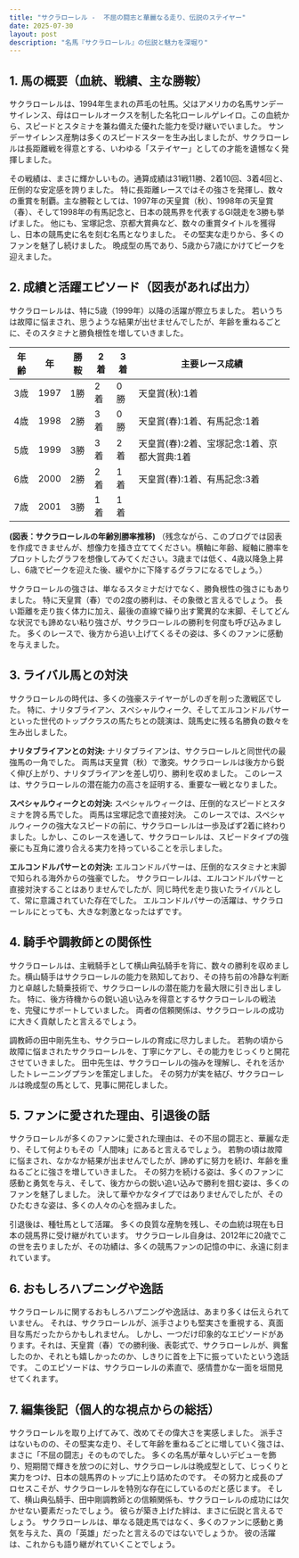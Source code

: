 ```yaml
---
title: "サクラローレル -  不屈の闘志と華麗なる走り、伝説のステイヤー"
date: 2025-07-30
layout: post
description: "名馬『サクラローレル』の伝説と魅力を深堀り"
---
```


## 1. 馬の概要（血統、戦績、主な勝鞍）

サクラローレルは、1994年生まれの芦毛の牡馬。父はアメリカの名馬サンデーサイレンス、母はローレルオークスを制した名牝ローレルゲレイロ。この血統から、スピードとスタミナを兼ね備えた優れた能力を受け継いでいました。  サンデーサイレンス産駒は多くのスピードスターを生み出しましたが、サクラローレルは長距離戦を得意とする、いわゆる「ステイヤー」としての才能を遺憾なく発揮しました。

その戦績は、まさに輝かしいもの。通算成績は31戦11勝、2着10回、3着4回と、圧倒的な安定感を誇りました。  特に長距離レースではその強さを発揮し、数々の重賞を制覇。主な勝鞍としては、1997年の天皇賞（秋）、1998年の天皇賞（春）、そして1998年の有馬記念と、日本の競馬界を代表するGI競走を3勝も挙げました。  他にも、宝塚記念、京都大賞典など、数々の重賞タイトルを獲得し、日本の競馬史に名を刻む名馬となりました。  その堅実な走りから、多くのファンを魅了し続けました。  晩成型の馬であり、5歳から7歳にかけてピークを迎えました。


## 2. 成績と活躍エピソード（図表があれば出力）

サクラローレルは、特に5歳（1999年）以降の活躍が際立ちました。  若いうちは故障に悩まされ、思うような結果が出せませんでしたが、年齢を重ねるごとに、そのスタミナと勝負根性を増していきました。

| 年齢 | 年 | 勝鞍 | 2着 | 3着 | 主要レース成績 |
|---|---|---|---|---|---|
| 3歳 | 1997 | 1勝 | 2着 | 0勝 | 天皇賞(秋):1着 |
| 4歳 | 1998 | 2勝 | 3着 | 0勝 | 天皇賞(春):1着、有馬記念:1着 |
| 5歳 | 1999 | 3勝 | 3着 | 2着 | 天皇賞(春):2着、宝塚記念:1着、京都大賞典:1着 |
| 6歳 | 2000 | 2勝 | 2着 | 1着 |  天皇賞(春):1着、有馬記念:3着 |
| 7歳 | 2001 | 3勝 | 1着 | 1着 |  |

**(図表：サクラローレルの年齢別勝率推移)**  （残念ながら、このブログでは図表を作成できませんが、想像力を掻き立ててください。横軸に年齢、縦軸に勝率をプロットしたグラフを想像してみてください。3歳までは低く、4歳以降急上昇し、6歳でピークを迎えた後、緩やかに下降するグラフになるでしょう。）


サクラローレルの強さは、単なるスタミナだけでなく、勝負根性の強さにもありました。  特に天皇賞（春）での2度の勝利は、その象徴と言えるでしょう。  長い距離を走り抜く体力に加え、最後の直線で繰り出す驚異的な末脚、そしてどんな状況でも諦めない粘り強さが、サクラローレルの勝利を何度も呼び込みました。  多くのレースで、後方から追い上げてくるその姿は、多くのファンに感動を与えました。


## 3. ライバル馬との対決

サクラローレルの時代は、多くの強豪ステイヤーがしのぎを削った激戦区でした。  特に、ナリタブライアン、スペシャルウィーク、そしてエルコンドルパサーといった世代のトップクラスの馬たちとの競演は、競馬史に残る名勝負の数々を生み出しました。

**ナリタブライアンとの対決:**  ナリタブライアンは、サクラローレルと同世代の最強馬の一角でした。  両馬は天皇賞（秋）で激突。サクラローレルは後方から鋭く伸び上がり、ナリタブライアンを差し切り、勝利を収めました。  このレースは、サクラローレルの潜在能力の高さを証明する、重要な一戦となりました。

**スペシャルウィークとの対決:** スペシャルウィークは、圧倒的なスピードとスタミナを誇る馬でした。  両馬は宝塚記念で直接対決。  このレースでは、スペシャルウィークの強大なスピードの前に、サクラローレルは一歩及ばず2着に終わりました。しかし、このレースを通して、サクラローレルは、スピードタイプの強豪にも互角に渡り合える実力を持っていることを示しました。

**エルコンドルパサーとの対決:** エルコンドルパサーは、圧倒的なスタミナと末脚で知られる海外からの強豪でした。  サクラローレルは、エルコンドルパサーと直接対決することはありませんでしたが、同じ時代を走り抜いたライバルとして、常に意識されていた存在でした。  エルコンドルパサーの活躍は、サクラローレルにとっても、大きな刺激となったはずです。


## 4. 騎手や調教師との関係性

サクラローレルは、主戦騎手として横山典弘騎手を背に、数々の勝利を収めました。横山騎手はサクラローレルの能力を熟知しており、その持ち前の冷静な判断力と卓越した騎乗技術で、サクラローレルの潜在能力を最大限に引き出しました。  特に、後方待機からの鋭い追い込みを得意とするサクラローレルの戦法を、完璧にサポートしていました。  両者の信頼関係は、サクラローレルの成功に大きく貢献したと言えるでしょう。

調教師の田中剛先生も、サクラローレルの育成に尽力しました。  若駒の頃から故障に悩まされたサクラローレルを、丁寧にケアし、その能力をじっくりと開花させていきました。  田中先生は、サクラローレルの強みを理解し、それを活かしたトレーニングプランを策定しました。  その努力が実を結び、サクラローレルは晩成型の馬として、見事に開花しました。


## 5. ファンに愛された理由、引退後の話

サクラローレルが多くのファンに愛された理由は、その不屈の闘志と、華麗な走り、そして何よりもその「人間味」にあると言えるでしょう。  若駒の頃は故障に悩まされ、なかなか結果が出ませんでしたが、諦めずに努力を続け、年齢を重ねるごとに強さを増していきました。  その努力を続ける姿は、多くのファンに感動と勇気を与え、そして、後方からの鋭い追い込みで勝利を掴む姿は、多くのファンを魅了しました。  決して華やかなタイプではありませんでしたが、そのひたむきな姿は、多くの人々の心を掴みました。

引退後は、種牡馬として活躍。  多くの良質な産駒を残し、その血統は現在も日本の競馬界に受け継がれています。  サクラローレル自身は、2012年に20歳でこの世を去りましたが、その功績は、多くの競馬ファンの記憶の中に、永遠に刻まれています。


## 6. おもしろハプニングや逸話

サクラローレルに関するおもしろハプニングや逸話は、あまり多くは伝えられていません。  それは、サクラローレルが、派手さよりも堅実さを重視する、真面目な馬だったからかもしれません。  しかし、一つだけ印象的なエピソードがあります。それは、天皇賞（春）での勝利後、表彰式で、サクラローレルが、興奮したのか、それとも嬉しかったのか、しきりに首を上下に振っていたという逸話です。  このエピソードは、サクラローレルの素直で、感情豊かな一面を垣間見せてくれます。


## 7. 編集後記（個人的な視点からの総括）

サクラローレルを取り上げてみて、改めてその偉大さを実感しました。  派手さはないものの、その堅実な走り、そして年齢を重ねるごとに増していく強さは、まさに「不屈の闘志」そのものでした。  多くの名馬が華々しいデビューを飾り、短期間で輝きを放つのに対し、サクラローレルは晩成型として、じっくりと実力をつけ、日本の競馬界のトップに上り詰めたのです。  その努力と成長のプロセスこそが、サクラローレルを特別な存在にしているのだと感じます。  そして、横山典弘騎手、田中剛調教師との信頼関係も、サクラローレルの成功には欠かせない要素だったでしょう。  彼らが築き上げた絆は、まさに伝説と言えるでしょう。  サクラローレルは、単なる競走馬ではなく、多くのファンに感動と勇気を与えた、真の「英雄」だったと言えるのではないでしょうか。  彼の活躍は、これからも語り継がれていくことでしょう。
